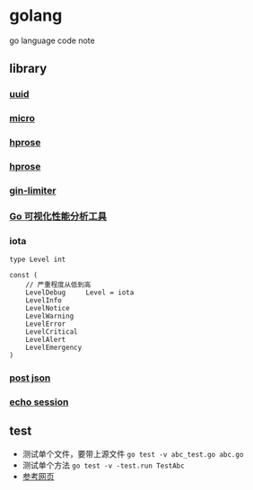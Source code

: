 # golang
go language code note

## library

### [uuid](https://github.com/landjur/golibrary.git)
### [micro](https://github.com/micro/micro.git)
### [hprose](https://github.com/hprose/hprose-go.git)
### [hprose](https://github.com/hprose)
### [gin-limiter](https://github.com/julianshen/gin-limiter)
### [Go 可视化性能分析工具](http://colobu.com/2017/03/02/a-short-survey-of-golang-pprof/)

### iota
```
type Level int

const (
	// 严重程度从低到高
	LevelDebug     Level = iota
	LevelInfo
	LevelNotice
	LevelWarning
	LevelError
	LevelCritical
	LevelAlert
	LevelEmergency
)
```

### [post json](http://stackoverflow.com/questions/24455147/how-do-i-send-a-json-string-in-a-post-request-in-go)

### [echo session](https://github.com/ipfans/echo-session)

## test
- 测试单个文件，要带上源文件 `go test -v abc_test.go abc.go`
- 测试单个方法 `go test -v -test.run TestAbc`
- [参考网页](http://blog.csdn.net/shenlanzifa/article/details/51451814)
